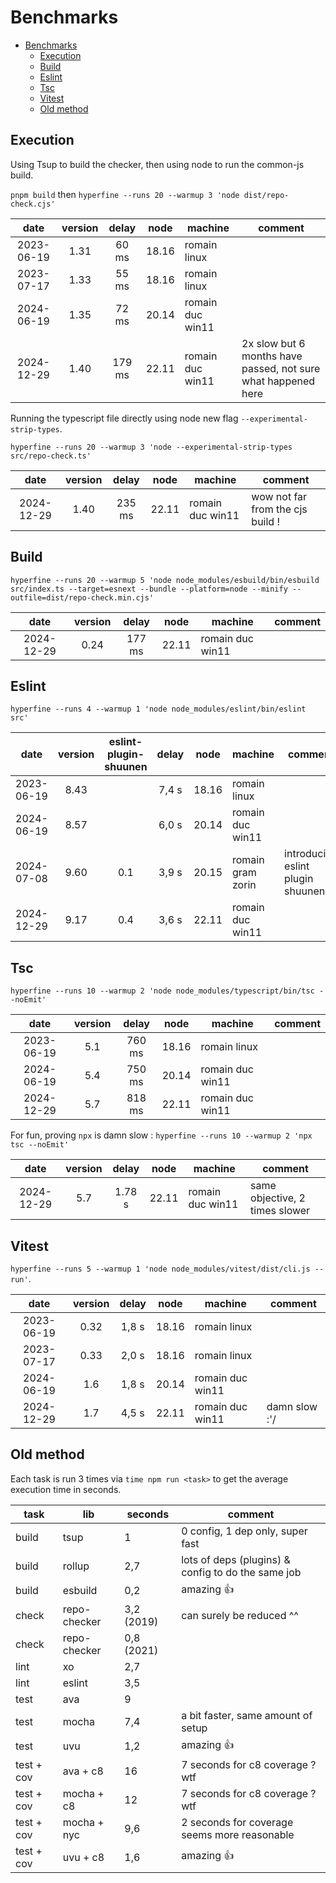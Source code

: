 
# Benchmarks

- [Benchmarks](#benchmarks)
  - [Execution](#execution)
  - [Build](#build)
  - [Eslint](#eslint)
  - [Tsc](#tsc)
  - [Vitest](#vitest)
  - [Old method](#old-method)

## Execution

Using Tsup to build the checker, then using node to run the common-js build.

`pnpm build` then `hyperfine --runs 20 --warmup 3 'node dist/repo-check.cjs'`

|    date    | version | delay  | node  | machine          | comment                                                       |
| :--------: | :-----: | :----: | ----- | ---------------- | ------------------------------------------------------------- |
| 2023-06-19 |  1.31   | 60 ms  | 18.16 | romain linux     |                                                               |
| 2023-07-17 |  1.33   | 55 ms  | 18.16 | romain linux     |                                                               |
| 2024-06-19 |  1.35   | 72 ms  | 20.14 | romain duc win11 |                                                               |
| 2024-12-29 |  1.40   | 179 ms | 22.11 | romain duc win11 | 2x slow but 6 months have passed, not sure what happened here |

Running the typescript file directly using node new flag `--experimental-strip-types`.

`hyperfine --runs 20 --warmup 3 'node --experimental-strip-types src/repo-check.ts'`

|    date    | version | delay  | node  | machine          | comment                          |
| :--------: | :-----: | :----: | ----- | ---------------- | -------------------------------- |
| 2024-12-29 |  1.40   | 235 ms | 22.11 | romain duc win11 | wow not far from the cjs build ! |

## Build

`hyperfine --runs 20 --warmup 5 'node node_modules/esbuild/bin/esbuild src/index.ts --target=esnext --bundle --platform=node --minify --outfile=dist/repo-check.min.cjs'`

|    date    | version | delay  | node  | machine          | comment |
| :--------: | :-----: | :----: | ----- | ---------------- | ------- |
| 2024-12-29 |  0.24   | 177 ms | 22.11 | romain duc win11 |         |

## Eslint

`hyperfine --runs 4 --warmup 1 'node node_modules/eslint/bin/eslint src'`

|    date    | version | eslint-plugin-shuunen | delay | node  | machine           | comment                           |
| :--------: | :-----: | :-------------------: | :---: | ----- | ----------------- | --------------------------------- |
| 2023-06-19 |  8.43   |                       | 7,4 s | 18.16 | romain linux      |                                   |
| 2024-06-19 |  8.57   |                       | 6,0 s | 20.14 | romain duc win11  |                                   |
| 2024-07-08 |  9.60   |          0.1          | 3,9 s | 20.15 | romain gram zorin | introducing eslint plugin shuunen |
| 2024-12-29 |  9.17   |          0.4          | 3,6 s | 22.11 | romain duc win11  |                                   |

## Tsc

`hyperfine --runs 10 --warmup 2 'node node_modules/typescript/bin/tsc --noEmit'`

|    date    | version | delay  | node  | machine          | comment |
| :--------: | :-----: | :----: | ----- | ---------------- | ------- |
| 2023-06-19 |   5.1   | 760 ms | 18.16 | romain linux     |         |
| 2024-06-19 |   5.4   | 750 ms | 20.14 | romain duc win11 |         |
| 2024-12-29 |   5.7   | 818 ms | 22.11 | romain duc win11 |         |

For fun, proving `npx` is damn slow : `hyperfine --runs 10 --warmup 2 'npx tsc --noEmit'`

|    date    | version | delay  | node  | machine          | comment                        |
| :--------: | :-----: | :----: | ----- | ---------------- | ------------------------------ |
| 2024-12-29 |   5.7   | 1.78 s | 22.11 | romain duc win11 | same objective, 2 times slower |

## Vitest

`hyperfine --runs 5 --warmup 1 'node node_modules/vitest/dist/cli.js --run'`.

|    date    | version | delay | node  | machine          | comment       |
| :--------: | :-----: | :---: | ----- | ---------------- | ------------- |
| 2023-06-19 |  0.32   | 1,8 s | 18.16 | romain linux     |               |
| 2023-07-17 |  0.33   | 2,0 s | 18.16 | romain linux     |               |
| 2024-06-19 |   1.6   | 1,8 s | 20.14 | romain duc win11 |               |
| 2024-12-29 |   1.7   | 4,5 s | 22.11 | romain duc win11 | damn slow :'/ |

## Old method

Each task is run 3 times via `time npm run <task>` to get the average execution time in seconds.

| task       | lib          | seconds    | comment                                            |
| ---------- | ------------ | ---------- | -------------------------------------------------- |
| build      | tsup         | 1          | 0 config, 1 dep only, super fast                   |
| build      | rollup       | 2,7        | lots of deps (plugins) & config to do the same job |
| build      | esbuild      | 0,2        | amazing 👍                                          |
| check      | repo-checker | 3,2 (2019) | can surely be reduced ^^                           |
| check      | repo-checker | 0,8 (2021) |                                                    |
| lint       | xo           | 2,7        |                                                    |
| lint       | eslint       | 3,5        |                                                    |
| test       | ava          | 9          |                                                    |
| test       | mocha        | 7,4        | a bit faster, same amount of setup                 |
| test       | uvu          | 1,2        | amazing 👍                                          |
| test + cov | ava + c8     | 16         | 7 seconds for c8 coverage ? wtf                    |
| test + cov | mocha + c8   | 12         | 7 seconds for c8 coverage ? wtf                    |
| test + cov | mocha + nyc  | 9,6        | 2 seconds for coverage seems more reasonable       |
| test + cov | uvu + c8     | 1,6        | amazing 👍                                          |
